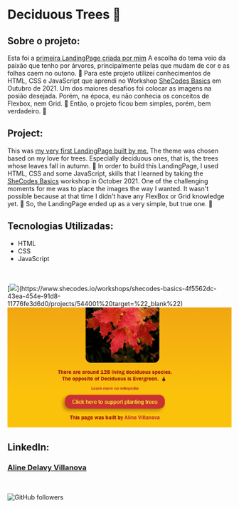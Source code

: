 # Deciduous Trees 🍁

## Sobre o projeto:
Esta foi a [primeira LandingPage criada por mim](https://www.shecodes.io/workshops/shecodes-basics-4f5562dc-43ea-454e-91d8-11776fe3d6d0/projects/544001%20target=%22_blank%22) A escolha do tema veio da paixão que tenho por árvores, principalmente pelas que mudam de cor e as folhas caem no outono. 🍂
Para este projeto utilizei conhecimentos de HTML, CSS e JavaScript que aprendi no Workshop 
[SheCodes Basics](https://www.shecodes.io/workshops) em Outubro de 2021.
Um dos maiores desafios foi colocar as imagens na posião desejada. Porém, na época, eu não conhecia os conceitos de Flexbox, nem Grid. 🤯 
Então, o projeto ficou bem simples, porém, bem verdadeiro. 🤍

## Project:
This was [my very first LandingPage built by me.](https://www.shecodes.io/workshops/shecodes-basics-4f5562dc-43ea-454e-91d8-11776fe3d6d0/projects/544001%20target=%22_blank%22) The theme was chosen based on my love for trees. Especially deciduous ones, that is, the trees whose leaves fall in autumn. 🍂
In order to build this LandingPage, I used HTML, CSS and some JavaScript, skills that I learned by taking the [SheCodes Basics](https://www.shecodes.io/workshops) workshop in October 2021.
One of the challenging moments for me was to place the images the way I wanted. It wasn't possible because at that time I didn't have any FlexBox or Grid knowledge yet. 🤯
So, the LandingPage ended up as a very simple, but true one. 🤍
<BR>
## Tecnologias Utilizadas:
  - HTML
  - CSS
  - JavaScript
<BR>
<BR>
[<img src="./she-codes-landing-page.gif">](https://www.shecodes.io/workshops/shecodes-basics-4f5562dc-43ea-454e-91d8-11776fe3d6d0/projects/544001%20target=%22_blank%22)
<BR>
<img src="./she-codes-landing-page-js.gif">
<BR>

## LinkedIn:
### [Aline Delavy Villanova](https://www.linkedin.com/in/aline-delavy-villanova-578085109/)
<br>


![GitHub followers](https://img.shields.io/github/followers/advillanova?style=social)


